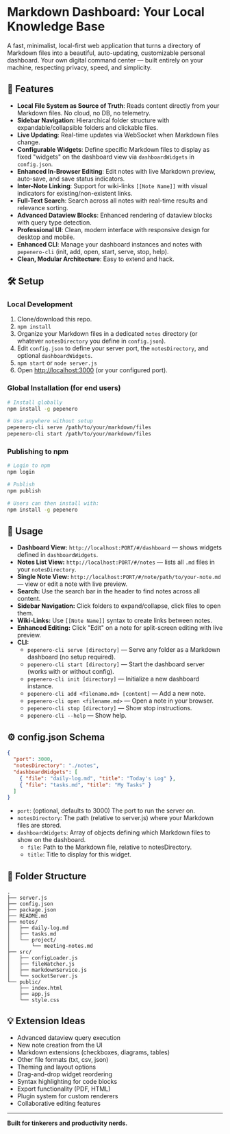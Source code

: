 # Markdown Dashboard: Your Local Knowledge Base

A fast, minimalist, local-first web application that turns a directory of Markdown files into a beautiful, auto-updating, customizable personal dashboard. Your own digital command center — built entirely on your machine, respecting privacy, speed, and simplicity.

## 🚀 Features

- **Local File System as Source of Truth**: Reads content directly from your Markdown files. No cloud, no DB, no telemetry.
- **Sidebar Navigation**: Hierarchical folder structure with expandable/collapsible folders and clickable files.
- **Live Updating**: Real-time updates via WebSocket when Markdown files change.
- **Configurable Widgets**: Define specific Markdown files to display as fixed "widgets" on the dashboard view via `dashboardWidgets` in `config.json`.
- **Enhanced In-Browser Editing**: Edit notes with live Markdown preview, auto-save, and save status indicators.
- **Inter-Note Linking**: Support for wiki-links `[[Note Name]]` with visual indicators for existing/non-existent links.
- **Full-Text Search**: Search across all notes with real-time results and relevance sorting.
- **Advanced Dataview Blocks**: Enhanced rendering of dataview blocks with query type detection.
- **Professional UI**: Clean, modern interface with responsive design for desktop and mobile.
- **Enhanced CLI**: Manage your dashboard instances and notes with `pepenero-cli` (init, add, open, start, serve, stop, help).
- **Clean, Modular Architecture**: Easy to extend and hack.

## 🛠 Setup

### Local Development
1. Clone/download this repo.
2. `npm install`
3. Organize your Markdown files in a dedicated `notes` directory (or whatever `notesDirectory` you define in `config.json`).
4. Edit `config.json` to define your server port, the `notesDirectory`, and optional `dashboardWidgets`.
5. `npm start` or `node server.js`
6. Open [http://localhost:3000](http://localhost:3000) (or your configured port).

### Global Installation (for end users)
```bash
# Install globally
npm install -g pepenero

# Use anywhere without setup
pepenero-cli serve /path/to/your/markdown/files
pepenero-cli start /path/to/your/markdown/files
```

### Publishing to npm
```bash
# Login to npm
npm login

# Publish
npm publish

# Users can then install with:
npm install -g pepenero
```

## 📝 Usage

- **Dashboard View:** `http://localhost:PORT/#/dashboard` — shows widgets defined in `dashboardWidgets`.
- **Notes List View:** `http://localhost:PORT/#/notes` — lists all `.md` files in your `notesDirectory`.
- **Single Note View:** `http://localhost:PORT/#/note/path/to/your-note.md` — view or edit a note with live preview.
- **Search:** Use the search bar in the header to find notes across all content.
- **Sidebar Navigation:** Click folders to expand/collapse, click files to open them.
- **Wiki-Links:** Use `[[Note Name]]` syntax to create links between notes.
- **Enhanced Editing:** Click "Edit" on a note for split-screen editing with live preview.
- **CLI:**
  - `pepenero-cli serve [directory]` — Serve any folder as a Markdown dashboard (no setup required).
  - `pepenero-cli start [directory]` — Start the dashboard server (works with or without config).
  - `pepenero-cli init [directory]` — Initialize a new dashboard instance.
  - `pepenero-cli add <filename.md> [content]` — Add a new note.
  - `pepenero-cli open <filename.md>` — Open a note in your browser.
  - `pepenero-cli stop [directory]` — Show stop instructions.
  - `pepenero-cli --help` — Show help.

## ⚙️ config.json Schema

```json
{
  "port": 3000,
  "notesDirectory": "./notes",
  "dashboardWidgets": [
    { "file": "daily-log.md", "title": "Today's Log" },
    { "file": "tasks.md", "title": "My Tasks" }
  ]
}
```
- `port`: (optional, defaults to 3000) The port to run the server on.
- `notesDirectory`: The path (relative to server.js) where your Markdown files are stored.
- `dashboardWidgets`: Array of objects defining which Markdown files to show on the dashboard.
  - `file`: Path to the Markdown file, relative to notesDirectory.
  - `title`: Title to display for this widget.

## 📂 Folder Structure

```
.
├── server.js
├── config.json
├── package.json
├── README.md
├── notes/
│   ├── daily-log.md
│   ├── tasks.md
│   └── project/
│       └── meeting-notes.md
├── src/
│   ├── configLoader.js
│   ├── fileWatcher.js
│   ├── markdownService.js
│   └── socketServer.js
└── public/
    ├── index.html
    ├── app.js
    └── style.css
```

## 💡 Extension Ideas
- Advanced dataview query execution
- New note creation from the UI
- Markdown extensions (checkboxes, diagrams, tables)
- Other file formats (txt, csv, json)
- Theming and layout options
- Drag-and-drop widget reordering
- Syntax highlighting for code blocks
- Export functionality (PDF, HTML)
- Plugin system for custom renderers
- Collaborative editing features

---
**Built for tinkerers and productivity nerds.**

